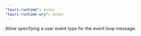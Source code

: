 ```yaml
---
"tauri-runtime": minor
"tauri-runtime-wry": minor
---
```


Allow specifying a user event type for the event loop message.
